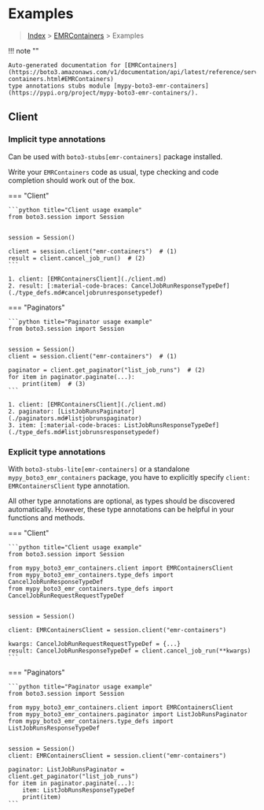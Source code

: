# Examples

> [Index](../README.md) > [EMRContainers](./README.md) > Examples

!!! note ""

    Auto-generated documentation for [EMRContainers](https://boto3.amazonaws.com/v1/documentation/api/latest/reference/services/emr-containers.html#EMRContainers)
    type annotations stubs module [mypy-boto3-emr-containers](https://pypi.org/project/mypy-boto3-emr-containers/).

## Client

### Implicit type annotations

Can be used with `boto3-stubs[emr-containers]` package installed.

Write your `EMRContainers` code as usual,
type checking and code completion should work out of the box.


=== "Client"

    ```python title="Client usage example"
    from boto3.session import Session


    session = Session()

    client = session.client("emr-containers")  # (1)
    result = client.cancel_job_run()  # (2)
    ```

    1. client: [EMRContainersClient](./client.md)
    2. result: [:material-code-braces: CancelJobRunResponseTypeDef](./type_defs.md#canceljobrunresponsetypedef) 



=== "Paginators"

    ```python title="Paginator usage example"
    from boto3.session import Session


    session = Session()
    client = session.client("emr-containers")  # (1)

    paginator = client.get_paginator("list_job_runs")  # (2)
    for item in paginator.paginate(...):
        print(item)  # (3)
    ```

    1. client: [EMRContainersClient](./client.md)
    2. paginator: [ListJobRunsPaginator](./paginators.md#listjobrunspaginator)
    3. item: [:material-code-braces: ListJobRunsResponseTypeDef](./type_defs.md#listjobrunsresponsetypedef) 




### Explicit type annotations

With `boto3-stubs-lite[emr-containers]`
or a standalone `mypy_boto3_emr_containers` package, you have to explicitly specify `client: EMRContainersClient` type annotation.

All other type annotations are optional, as types should be discovered automatically.
However, these type annotations can be helpful in your functions and methods.


=== "Client"

    ```python title="Client usage example"
    from boto3.session import Session

    from mypy_boto3_emr_containers.client import EMRContainersClient
    from mypy_boto3_emr_containers.type_defs import CancelJobRunResponseTypeDef
    from mypy_boto3_emr_containers.type_defs import CancelJobRunRequestRequestTypeDef


    session = Session()

    client: EMRContainersClient = session.client("emr-containers")

    kwargs: CancelJobRunRequestRequestTypeDef = {...}
    result: CancelJobRunResponseTypeDef = client.cancel_job_run(**kwargs)
    ```



=== "Paginators"

    ```python title="Paginator usage example"
    from boto3.session import Session

    from mypy_boto3_emr_containers.client import EMRContainersClient
    from mypy_boto3_emr_containers.paginator import ListJobRunsPaginator
    from mypy_boto3_emr_containers.type_defs import ListJobRunsResponseTypeDef


    session = Session()
    client: EMRContainersClient = session.client("emr-containers")

    paginator: ListJobRunsPaginator = client.get_paginator("list_job_runs")
    for item in paginator.paginate(...):
        item: ListJobRunsResponseTypeDef
        print(item)
    ```





